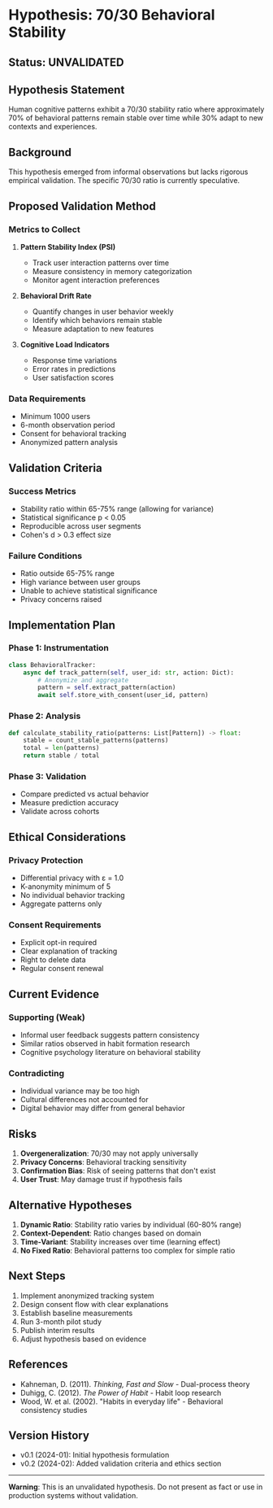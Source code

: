 # Hypothesis: 70/30 Behavioral Stability

## Status: UNVALIDATED

## Hypothesis Statement

Human cognitive patterns exhibit a 70/30 stability ratio where approximately 70% of behavioral patterns remain stable over time while 30% adapt to new contexts and experiences.

## Background

This hypothesis emerged from informal observations but lacks rigorous empirical validation. The specific 70/30 ratio is currently speculative.

## Proposed Validation Method

### Metrics to Collect
1. **Pattern Stability Index (PSI)**
   - Track user interaction patterns over time
   - Measure consistency in memory categorization
   - Monitor agent interaction preferences

2. **Behavioral Drift Rate**
   - Quantify changes in user behavior weekly
   - Identify which behaviors remain stable
   - Measure adaptation to new features

3. **Cognitive Load Indicators**
   - Response time variations
   - Error rates in predictions
   - User satisfaction scores

### Data Requirements
- Minimum 1000 users
- 6-month observation period
- Consent for behavioral tracking
- Anonymized pattern analysis

## Validation Criteria

### Success Metrics
- Stability ratio within 65-75% range (allowing for variance)
- Statistical significance p < 0.05
- Reproducible across user segments
- Cohen's d > 0.3 effect size

### Failure Conditions
- Ratio outside 65-75% range
- High variance between user groups
- Unable to achieve statistical significance
- Privacy concerns raised

## Implementation Plan

### Phase 1: Instrumentation
```python
class BehavioralTracker:
    async def track_pattern(self, user_id: str, action: Dict):
        # Anonymize and aggregate
        pattern = self.extract_pattern(action)
        await self.store_with_consent(user_id, pattern)
```

### Phase 2: Analysis
```python
def calculate_stability_ratio(patterns: List[Pattern]) -> float:
    stable = count_stable_patterns(patterns)
    total = len(patterns)
    return stable / total
```

### Phase 3: Validation
- Compare predicted vs actual behavior
- Measure prediction accuracy
- Validate across cohorts

## Ethical Considerations

### Privacy Protection
- Differential privacy with ε = 1.0
- K-anonymity minimum of 5
- No individual behavior tracking
- Aggregate patterns only

### Consent Requirements
- Explicit opt-in required
- Clear explanation of tracking
- Right to delete data
- Regular consent renewal

## Current Evidence

### Supporting (Weak)
- Informal user feedback suggests pattern consistency
- Similar ratios observed in habit formation research
- Cognitive psychology literature on behavioral stability

### Contradicting
- Individual variance may be too high
- Cultural differences not accounted for
- Digital behavior may differ from general behavior

## Risks

1. **Overgeneralization**: 70/30 may not apply universally
2. **Privacy Concerns**: Behavioral tracking sensitivity
3. **Confirmation Bias**: Risk of seeing patterns that don't exist
4. **User Trust**: May damage trust if hypothesis fails

## Alternative Hypotheses

1. **Dynamic Ratio**: Stability ratio varies by individual (60-80% range)
2. **Context-Dependent**: Ratio changes based on domain
3. **Time-Variant**: Stability increases over time (learning effect)
4. **No Fixed Ratio**: Behavioral patterns too complex for simple ratio

## Next Steps

1. Implement anonymized tracking system
2. Design consent flow with clear explanations
3. Establish baseline measurements
4. Run 3-month pilot study
5. Publish interim results
6. Adjust hypothesis based on evidence

## References

- Kahneman, D. (2011). *Thinking, Fast and Slow* - Dual-process theory
- Duhigg, C. (2012). *The Power of Habit* - Habit loop research
- Wood, W. et al. (2002). "Habits in everyday life" - Behavioral consistency studies

## Version History

- v0.1 (2024-01): Initial hypothesis formulation
- v0.2 (2024-02): Added validation criteria and ethics section

---

**Warning**: This is an unvalidated hypothesis. Do not present as fact or use in production systems without validation.